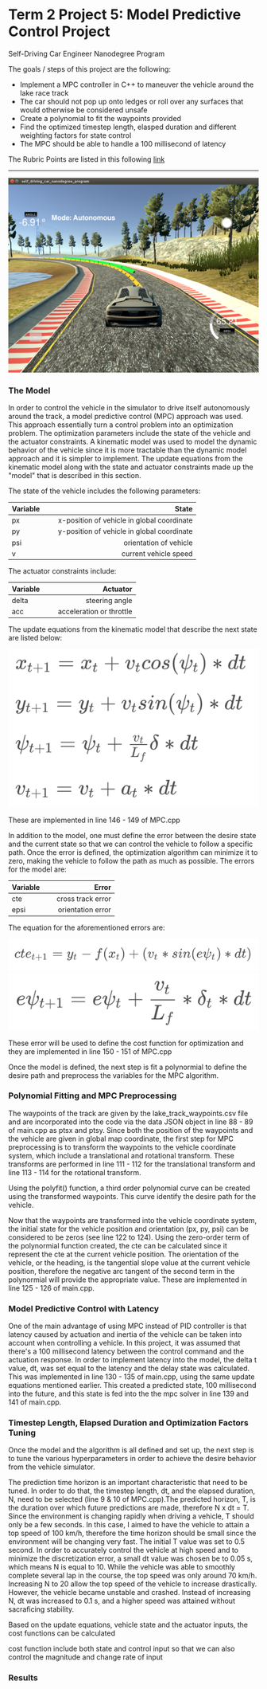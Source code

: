 # **Term 2 Project 5: Model Predictive Control Project**
Self-Driving Car Engineer Nanodegree Program

The goals / steps of this project are the following:

* Implement a MPC controller in C++ to maneuver the vehicle around the lake race track 
* The car should not pop up onto ledges or roll over any surfaces that would otherwise be considered unsafe
* Create a polynomial to fit the waypoints provided
* Find the optimized timestep length, elasped duration and different weighting factors for state control
* The MPC should be able to handle a 100 millisecond of latency

[//]: # (Image References)

[image1]: ./images/MPC_1.png "MPC"
[image2]: ./images/state.png "Update equations"
[image3]: ./images/cte.png "cross track error"
[image4]: ./images/orientationError.png "orientation error"

The Rubric Points are listed in this following [link](https://review.udacity.com/#!/rubrics/896/view)   

---

![alt text][image1]

### The Model

In order to control the vehicle in the simulator to drive itself autonomously around the track, a model predictive control (MPC) approach was used.  This approach essentially turn a control problem into an optimization problem.  The optimization parameters include the state of the vehicle and the actuator constraints.  A kinematic model was used to model the dynamic behavior of the vehicle since it is more tractable than the dynamic model approach and it is simpler to implement.  The update equations from the kinematic model along with the state and actuator constraints made up the "model" that is described in this section.

The state of the vehicle includes the following parameters:

| Variable     |    State    |
|:--------------|-------------:|
| px            | x-position of vehicle in global coordinate       |
| py     |    y-position of vehicle in global coordinate    |
| psi | orientation of vehicle |
| v | current vehicle speed  |

The actuator constraints include:

| Variable     |    Actuator    |
|:--------------|-------------:|
| delta            | steering angle       |
| acc     |    acceleration or throttle    |

The update equations from the kinematic model that describe the next state are listed below:

![alt text][image2]

These are implemented in line 146 - 149 of MPC.cpp

In addition to the model, one must define the error between the desire state and the current state so that we can control the vehicle to follow a specific path.  Once the error is defined, the optimization algorithm can minimize it to zero, making the vehicle to follow the path as much as possible.  The errors for the model are:

| Variable     |    Error    |
|:--------------|-------------:|
| cte            | cross track error       |
| epsi     |    orientation error    |

The equation for the aforementioned errors are:

![alt text][image3]
![alt text][image4]

These error will be used to define the cost function for optimization and they are implemented in line 150 - 151 of MPC.cpp

Once the model is defined, the next step is fit a polynormial to define the desire path and preprocess the variables for the MPC algorithm.

### Polynomial Fitting and MPC Preprocessing

The waypoints of the track are given by the lake_track_waypoints.csv file and are incorporated into the code via the data JSON object in line 88 - 89 of main.cpp as ptsx and ptsy.  Since both the position of the waypoints and the vehicle are given in global map coordinate, the first step for MPC preprocessing is to transform the waypoints to the vehicle coordinate system, which include a translational and rotational transform.  These transforms are performed in line 111 - 112 for the translational transform and line 113 - 114 for the rotational transform.

Using the polyfit() function, a third order polynomial curve can be created using the transformed waypoints.  This curve identify the desire path for the vehicle.  

Now that the waypoints are transformed into the vehicle coordinate system, the initial state for the vehicle position and orientation (px, py, psi) can be considered to be zeros (see line 122 to 124). Using the zero-order term of the polynormial function created, the cte can be calculated since it represent the cte at the current vehicle position.  The orientation of the vehicle, or the heading, is the tangential slope value at the current vehicle position, therefore the negative arc tangent of the second term in the polynormial will provide the appropriate value.  These are implemented in line 125 - 126 of main.cpp.

### Model Predictive Control with Latency

One of the main advantage of using MPC instead of PID controller is that latency caused by actuation and inertia of the vehicle can be taken into account when controlling a vehicle.  In this project, it was assumed that there's a 100 millisecond latency between the control command and the actuation response.  In order to implement latency into the model, the delta t value, dt, was set equal to the latency and the delay state was calculated.  This was implemented in line 130 - 135 of main.cpp, using the same update equations mentioned earlier.  This created a predicted state, 100 millisecond into the future, and this state is fed into the the mpc solver in line 139 and 141 of main.cpp.

### Timestep Length, Elapsed Duration and Optimization Factors Tuning 

Once the model and the algorithm is all defined and set up, the next step is to tune the various hyperparameters in order to achieve the desire behavior from the vehicle simulator.  

The prediction time horizon is an important characteristic that need to be tuned.  In order to do that, the timestep length, dt, and the elapsed duration, N, need to be selected (line 9 & 10 of MPC.cpp).The predicted horizon, T, is the duration over which future predictions are made, therefore N x dt = T.  Since the environment is changing rapidly when driving a vehicle, T should only be a few seconds.  In this case, I aimed to have the vehicle to attain a top speed of 100 km/h, therefore the time horizon should be small since the environment will be changing very fast. The initial T value was set to 0.5 second.  In order to accurately control the vehicle at high speed and to minimize the discretization error, a small dt value was chosen be to 0.05 s, which means N is equal to 10.  While the vehicle was able to smoothly complete several lap in the course, the top speed was only around 70 km/h.  Increasing N to 20 allow the top speed of the vehicle to increase drastically.  However, the vehicle became unstable and crashed.  Instead of increasing N, dt was increased to 0.1 s, and a higher speed was attained without sacraficing stability.








Based on the update equations, vehicle state and the actuator inputs, the cost functions can be calculated

cost function include both state and control input so that we can also control the magnitude and change rate of input



### Results



